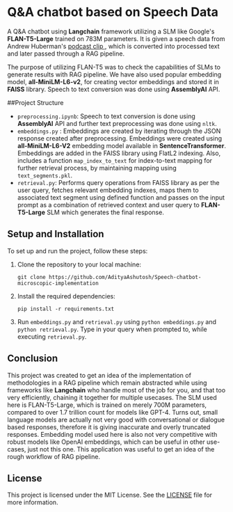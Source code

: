 #  Q&A chatbot based on Speech Data

A Q&A chatbot using <b>Langchain</b> framework utilizing a SLM like Google's <b>FLAN-T5-Large</b> trained on 783M parameters. 
It is given a speech data from Andrew Huberman's <a href="https://www.youtube.com/watch?v=WDv4AWk0J3U"> podcast clip </a>, 
which is converted into processed text and later passed through a RAG pipeline.

The purpose of utilizing FLAN-T5 was to check the capabilities of SLMs to generate results with RAG pipeline.
We have also used popular embedding model, **all-MiniLM-L6-v2**, for creating vector embeddings and stored it in **FAISS**
library. Speech to text conversion was done using **AssemblyAI** API.

##Project Structure
  - `preprocessing.ipynb`: Speech to text conversion is done using **AssemblyAI** API and further text preprocessing was done using `nltk`.
  -  `embeddings.py` : Embeddings are created by iterating through the JSON response created after preprocessing. Embeddings were created
      using **all-MiniLM-L6-V2** embedding model available in **SentenceTransformer**. Embeddings are added in the FAISS library using FlatL2 
      indexing. Also, includes a function `map_index_to_text` for index-to-text mapping for further retrieval process, by maintaining mapping 
      using `text_segments.pkl`.
  -  `retrieval.py`: Performs query operations from FAISS library as per the user query, fetches relevant embedding indexes, maps them to associated
     text segment using defined function and passes on the input prompt as a combination of retrieved context and user query to **FLAN-T5-Large** SLM
     which generates the final response.
     


## Setup and Installation

To set up and run the project, follow these steps:

1. Clone the repository to your local machine:

   ```
   git clone https://github.com/AdityaAshutosh/Speech-chatbot-microscopic-implementation
   ```

2. Install the required dependencies:

   ```
   pip install -r requirements.txt
   ```
   
3. Run `embeddings.py` and `retrieval.py` using `python embeddings.py` and `python retrieval.py`. 
   Type in your query when prompted to, while executing `retrieval.py`.


## Conclusion

This project was created to get an idea of the implementation of methodologies in a RAG pipeline which remain abstracted
while using frameworks like **Langchain** who handle most of the job for you, and that too very efficiently, chaining it
together for multiple usecases. The SLM used here is FLAN-T5-Large, which is trained on merely 700M parameters, compared 
to over 1.7 trillion count for models like GPT-4.
Turns out, small language models are actually not very good with conversational or dialogue based responses, therefore it
is giving inaccurate and overly truncated responses. Embedding model used here is also not very competitive with robust models
like OpenAI embeddings, which can be useful in other use-cases, just not this one.
This application was useful to get an idea of the rough workflow of RAG pipeline.


## License

This project is licensed under the MIT License. See the [LICENSE](LICENSE) file for more information.
